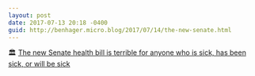 ```yaml
---
layout: post
date: 2017-07-13 20:18 -0400
guid: http://benhager.micro.blog/2017/07/14/the-new-senate.html
---
```

🏛 [The new Senate health bill is terrible for anyone who is sick, has been sick, or will be sick](https://www.vox.com/health-care/2017/7/13/15965762/senate-health-bill-bcra-preexisting-conditions)
